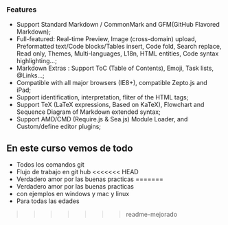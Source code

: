 ### Features

- Support Standard Markdown / CommonMark and GFM(GitHub Flavored Markdown);
- Full-featured: Real-time Preview, Image (cross-domain) upload, Preformatted text/Code blocks/Tables insert, Code fold, Search replace, Read only, Themes, Multi-languages, L18n, HTML entities, Code syntax highlighting...;
- Markdown Extras : Support ToC (Table of Contents), Emoji, Task lists, @Links...;
- Compatible with all major browsers (IE8+), compatible Zepto.js and iPad;
- Support identification, interpretation, fliter of the HTML tags;
- Support TeX (LaTeX expressions, Based on KaTeX), Flowchart and Sequence Diagram of Markdown extended syntax;
- Support AMD/CMD (Require.js & Sea.js) Module Loader, and Custom/define editor plugins;

## En este curso vemos de todo
* Todos los comandos git
* Flujo de trabajo en git hub
<<<<<<< HEAD
* Verdadero amor por las buenas practicas
=======
* Verdadero amor por las buenas practicas
* con ejemplos en windows y mac y linux
* Para todas las edades
>>>>>>> readme-mejorado
